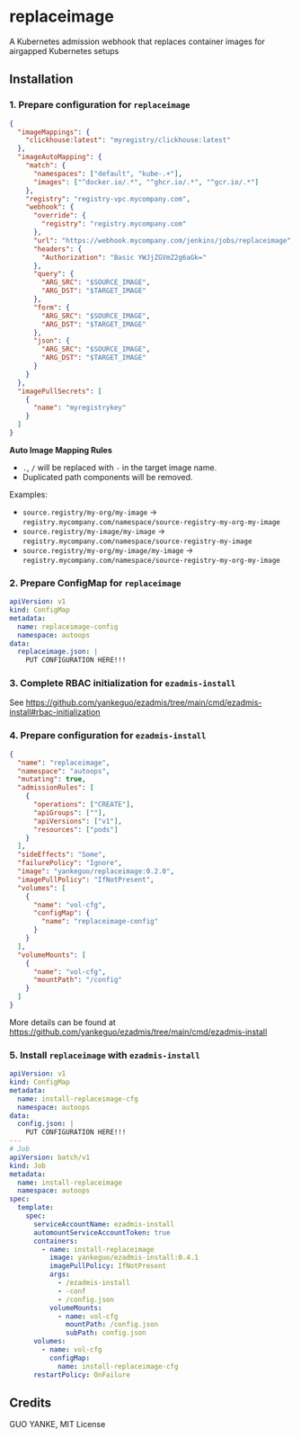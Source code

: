 # replaceimage

A Kubernetes admission webhook that replaces container images for airgapped Kubernetes setups

## Installation

### 1. Prepare configuration for `replaceimage`

```json
{
  "imageMappings": {
    "clickhouse:latest": "myregistry/clickhouse:latest"
  },
  "imageAutoMapping": {
    "match": {
      "namespaces": ["default", "kube-.+"],
      "images": ["^docker.io/.*", "^ghcr.io/.*", "^gcr.io/.*"]
    },
    "registry": "registry-vpc.mycompany.com",
    "webhook": {
      "override": {
        "registry": "registry.mycompany.com"
      },
      "url": "https://webhook.mycompany.com/jenkins/jobs/replaceimage",
      "headers": {
        "Authorization": "Basic YWJjZGVmZ2g6aGk="
      },
      "query": {
        "ARG_SRC": "$SOURCE_IMAGE",
        "ARG_DST": "$TARGET_IMAGE"
      },
      "form": {
        "ARG_SRC": "$SOURCE_IMAGE",
        "ARG_DST": "$TARGET_IMAGE"
      },
      "json": {
        "ARG_SRC": "$SOURCE_IMAGE",
        "ARG_DST": "$TARGET_IMAGE"
      }
    }
  },
  "imagePullSecrets": [
    {
      "name": "myregistrykey"
    }
  ]
}
```

**Auto Image Mapping Rules**

- `.`, `/` will be replaced with `-` in the target image name.
- Duplicated path components will be removed.

Examples:

- `source.registry/my-org/my-image` -> `registry.mycompany.com/namespace/source-registry-my-org-my-image`
- `source.registry/my-image/my-image` -> `registry.mycompany.com/namespace/source-registry-my-image`
- `source.registry/my-org/my-image/my-image` -> `registry.mycompany.com/namespace/source-registry-my-org-my-image`

### 2. Prepare ConfigMap for `replaceimage`

```yaml
apiVersion: v1
kind: ConfigMap
metadata:
  name: replaceimage-config
  namespace: autoops
data:
  replaceimage.json: |
    PUT CONFIGURATION HERE!!!
```

### 3. Complete RBAC initialization for `ezadmis-install`

See https://github.com/yankeguo/ezadmis/tree/main/cmd/ezadmis-install#rbac-initialization

### 4. Prepare configuration for `ezadmis-install`

```json
{
  "name": "replaceimage",
  "namespace": "autoops",
  "mutating": true,
  "admissionRules": [
    {
      "operations": ["CREATE"],
      "apiGroups": [""],
      "apiVersions": ["v1"],
      "resources": ["pods"]
    }
  ],
  "sideEffects": "Some",
  "failurePolicy": "Ignore",
  "image": "yankeguo/replaceimage:0.2.0",
  "imagePullPolicy": "IfNotPresent",
  "volumes": [
    {
      "name": "vol-cfg",
      "configMap": {
        "name": "replaceimage-config"
      }
    }
  ],
  "volumeMounts": [
    {
      "name": "vol-cfg",
      "mountPath": "/config"
    }
  ]
}
```

More details can be found at https://github.com/yankeguo/ezadmis/tree/main/cmd/ezadmis-install

### 5. Install `replaceimage` with `ezadmis-install`

```yaml
apiVersion: v1
kind: ConfigMap
metadata:
  name: install-replaceimage-cfg
  namespace: autoops
data:
  config.json: |
    PUT CONFIGURATION HERE!!!
---
# Job
apiVersion: batch/v1
kind: Job
metadata:
  name: install-replaceimage
  namespace: autoops
spec:
  template:
    spec:
      serviceAccountName: ezadmis-install
      automountServiceAccountToken: true
      containers:
        - name: install-replaceimage
          image: yankeguo/ezadmis-install:0.4.1
          imagePullPolicy: IfNotPresent
          args:
            - /ezadmis-install
            - -conf
            - /config.json
          volumeMounts:
            - name: vol-cfg
              mountPath: /config.json
              subPath: config.json
      volumes:
        - name: vol-cfg
          configMap:
            name: install-replaceimage-cfg
      restartPolicy: OnFailure
```

## Credits

GUO YANKE, MIT License
